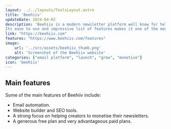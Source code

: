 ```yaml
---
layout: ../../layouts/ToolsLayout.astro
title: 'Beehiiv'
updateDate: 2024-04-02
description: 'Beehiiv is a modern newsletter platform well know for help businesses and content creators grow their audience.
Its ease to use and impressive list of features makes it one of the most popular plarforms for creators.'
link: "https://beehiiv.com"
features: "https://www.beehiiv.com/features"
image:
    url: '../src/assets/beehiiv_thumb.png'
    alt: 'Screenshot of the Beehiiv website'
categories: ["email platform", "launch", "grow", "monetise"]
icon: 'beehiiv'
---
```



## Main features

Some of the main features of Beehiiv include:
- Email automation.
- Website builder and SEO tools.
- A strong focus on helping creators to monetise their newsletters.
- A generous free plan and very advantageous paid plans.